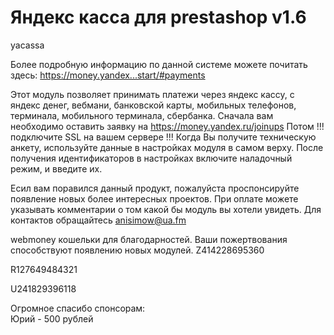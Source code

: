 Яндекс касса для prestashop v1.6
=======
yacassa

Более подробную информацию по данной системе можете почитать здесь: https://money.yandex...start/#payments

Этот модуль позволяет принимать платежи через яндекс кассу, с яндекс денег, вебмани, банковской карты, мобильных телефонов, терминала, мобильного терминала, сбербанка.
Сначала вам необходимо оставить заявку на https://money.yandex.ru/joinups
Потом !!! подключите SSL на вашем сервере !!!
Когда Вы получите техническую анкету, используйте данные в настройках модуля в самом верху.
После получения идентификаторов в настройках включите наладочный режим, и введите их.

Есил вам поравился данный продукт, пожалуйста проспонсируйте появление новых более интересных проектов. При оплате можете указывать комментарии о том какой бы модуль вы хотели увидеть.
Для контактов обращайтесь anisimow@ua.fm

webmoney кошельки для благодарностей. Ваши пожертвования способствуют появлению новых модулей.
Z414228695360

R127649484321

U241829396118



Огромное спасибо спонсорам:<br /> 
Юрий - 500 рублей<br />
